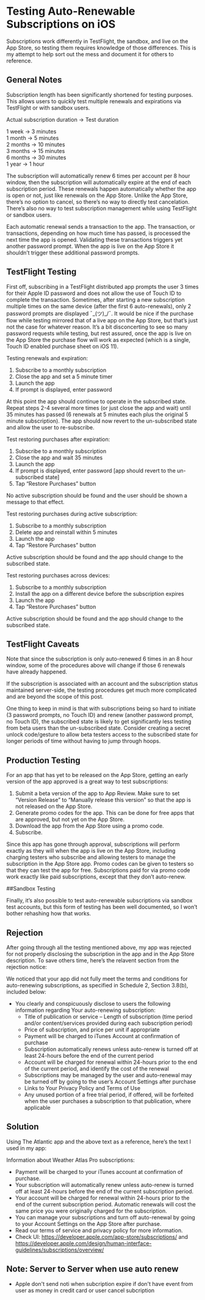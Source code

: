 # Testing Auto-Renewable Subscriptions on iOS

Subscriptions work differently in TestFlight, the sandbox, and live on the App Store, so testing them requires knowledge of those differences. This is my attempt to help sort out the mess and document it for others to reference. 

## General Notes

Subscription length has been significantly shortened for testing purposes. This allows users to quickly test multiple renewals and expirations via TestFlight or with sandbox users.

Actual subscription duration -> Test duration

1 week -> 3 minutes  
1 month -> 5 minutes  
2 months -> 10 minutes  
3 months -> 15 minutes  
6 months -> 30 minutes  
1 year -> 1 hour  

The subscription will automatically renew 6 times per account per 8 hour window, then the subscription will automatically expire at the end of each subscription period. These renewals happen automatically whether the app is open or not, just like renewals on the App Store. Unlike the App Store, there’s no option to cancel, so there’s no way to directly test cancelation. There’s also no way to test subscription management while using TestFlight or sandbox users.

Each automatic renewal sends a transaction to the app. The transaction, or transactions, depending on how much time has passed, is processed the next time the app is opened. Validating these transactions triggers yet another password prompt. When the app is live on the App Store it shouldn’t trigger these additional password prompts.

## TestFlight Testing

First off, subscribing in a TestFlight distributed app prompts the user 3 times for their Apple ID password and does not allow the use of Touch ID to complete the transaction. Sometimes, after starting a new subscription multiple times on the same device (after the first 6 auto-renewals), only 2 password prompts are displayed ¯\_(ツ)_/¯. It would be nice if the purchase flow while testing mirrored that of a live app on the App Store, but that’s just not the case for whatever reason. It’s a bit disconcerting to see so many password requests while testing, but rest assured, once the app is live on the App Store the purchase flow will work as expected (which is a single, Touch ID enabled purchase sheet on iOS 11).

Testing renewals and expiration:

1. Subscribe to a monthly subscription
2. Close the app and set a 5 minute timer
3. Launch the app
4. If prompt is displayed, enter password

At this point the app should continue to operate in the subscribed state. Repeat steps 2-4 several more times (or just close the app and wait) until 35 minutes has passed (6 renewals at 5 minutes each plus the original 5 minute subscription). The app should now revert to the un-subscribed state and allow the user to re-subscribe.

Test restoring purchases after expiration:

1. Subscribe to a monthly subscription
2. Close the app and wait 35 minutes
3. Launch the app
4. If prompt is displayed, enter password
[app should revert to the un-subscribed state]
5. Tap “Restore Purchases” button

No active subscription should be found and the user should be shown a message to that effect.

Test restoring purchases during active subscription:

1. Subscribe to a monthly subscription
2. Delete app and reinstall within 5 minutes
3. Launch the app
4. Tap “Restore Purchases” button

Active subscription should be found and the app should change to the subscribed state.

Test restoring purchases across devices:

1. Subscribe to a monthly subscription
2. Install the app on a different device before the subscription expires
3. Launch the app
4. Tap “Restore Purchases” button

Active subscription should be found and the app should change to the subscribed state.

## TestFlight Caveats

Note that since the subscription is only auto-renewed 6 times in an 8 hour window, some of the procedures above will change if those 6 renewals have already happened.

If the subscription is associated with an account and the subscription status maintained server-side, the testing procedures get much more complicated and are beyond the scope of this post.

One thing to keep in mind is that with subscriptions being so hard to initiate (3 password prompts, no Touch ID) and renew (another password prompt, no Touch ID), the subscribed state is likely to get significantly less testing from beta users than the un-subscribed state. Consider creating a secret unlock code/gesture to allow beta testers access to the subscribed state for longer periods of time without having to jump through hoops.

## Production Testing

For an app that has yet to be released on the App Store, getting an early version of the app approved is a great way to test subscriptions:

1. Submit a beta version of the app to App Review. Make sure to set “Version Release” to “Manually release this version” so that the app is not released on the App Store.
2. Generate promo codes for the app. This can be done for free apps that are approved, but not yet on the App Store.
3. Download the app from the App Store using a promo code.
4. Subscribe.

Since this app has gone through approval, subscriptions will perform exactly as they will when the app is live on the App Store, including charging testers who subscribe and allowing testers to manage the subscription in the App Store app. Promo codes can be given to testers so that they can test the app for free. Subscriptions paid for via promo code work exactly like paid subscriptions, except that they don’t auto-renew.

##Sandbox Testing

Finally, it’s also possible to test auto-renewable subscriptions via sandbox test accounts, but this form of testing has been well documented, so I won’t bother rehashing how that works.

## Rejection

After going through all the testing mentioned above, my app was rejected for not properly disclosing the subscription in the app and in the App Store description. To save others time, here’s the relavent section from the rejection notice:

We noticed that your app did not fully meet the terms and conditions for auto-renewing subscriptions, as specified in Schedule 2, Section 3.8(b), included below:

- You clearly and conspicuously disclose to users the following information regarding Your auto-renewing subscription:
    - Title of publication or service – Length of subscription (time period and/or content/services provided during each subscription period)   
    - Price of subscription, and price per unit if appropriate   
    - Payment will be charged to iTunes Account at confirmation of purchase   
    - Subscription automatically renews unless auto-renew is turned off at least 24-hours before the end of the current period   
    - Account will be charged for renewal within 24-hours prior to the end of the current period, and identify the cost of the renewal   
    - Subscriptions may be managed by the user and auto-renewal may be turned off by going to the user’s Account Settings after purchase   
    - Links to Your Privacy Policy and Terms of Use   
    - Any unused portion of a free trial period, if offered, will be forfeited when the user purchases a subscription to that publication, where applicable  

## Solution

Using The Atlantic app and the above text as a reference, here’s the text I used in my app:

Information about Weather Atlas Pro subscriptions:
- Payment will be charged to your iTunes account at confirmation of purchase.
- Your subscription will automatically renew unless auto-renew is turned off at least 24-hours before the end of the current subscription period.
- Your account will be charged for renewal within 24-hours prior to the end of the current subscription period. Automatic renewals will cost the same price you were originally charged for the subscription.
- You can manage your subscriptions and turn off auto-renewal by going to your Account Settings on the App Store after purchase.
- Read our terms of service and privacy policy for more information.
- Check UI: https://developer.apple.com/app-store/subscriptions/    and 
            https://developer.apple.com/design/human-interface-guidelines/subscriptions/overview/
## Note: Server to Server when use auto renew
- Apple don't send noti when subcription expire if don't have event from user as money in credit card or user cancel subcription
